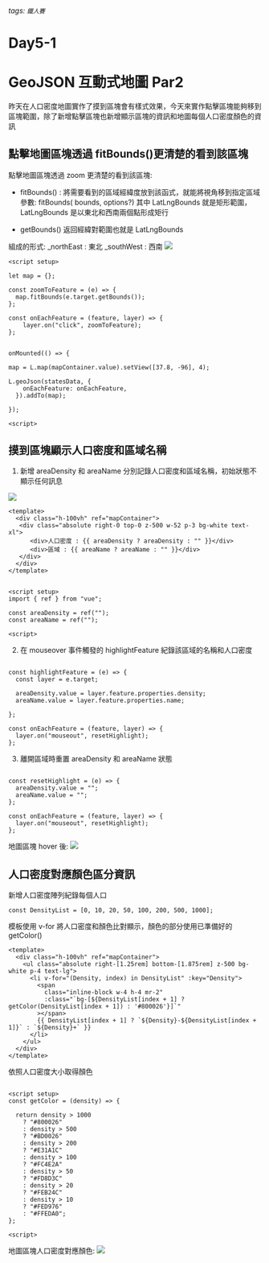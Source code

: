 ###### tags: `鐵人賽`

# Day5-1

# GeoJSON 互動式地圖 Par2

昨天在人口密度地圖實作了摸到區塊會有樣式效果，今天來實作點擊區塊能夠移到區塊範圍，除了新增點擊區塊也新增顯示區塊的資訊和地圖每個人口密度顏色的資訊

## 點擊地圖區塊透過 fitBounds()更清楚的看到該區塊

點擊地圖區塊透過 zoom 更清楚的看到該區塊:

- fitBounds() : 將需要看到的區域經緯度放到該函式，就能將視角移到指定區域
  參數:
  fitBounds(<LatLngBounds> bounds, <fitBounds options> options?)
  其中 LatLngBounds 就是矩形範圍，LatLngBounds 是以東北和西南兩個點形成矩行

- getBounds() 返回經緯對範圍也就是 LatLngBounds

組成的形式:
\_northEast : 東北
\_southWest : 西南
![](https://i.imgur.com/jB8lVvx.png)

```javascript!
<script setup>

let map = {};

const zoomToFeature = (e) => {
  map.fitBounds(e.target.getBounds());
};

const onEachFeature = (feature, layer) => {
    layer.on("click", zoomToFeature);
};


onMounted(() => {

map = L.map(mapContainer.value).setView([37.8, -96], 4);

L.geoJson(statesData, {
    onEachFeature: onEachFeature,
  }).addTo(map);

});

<script>
```

## 摸到區塊顯示人口密度和區域名稱

1. 新增 areaDensity 和 areaName 分別記錄人口密度和區域名稱，初始狀態不顯示任何訊息

![](https://i.imgur.com/GJZnwjX.png)

```htmlmixed!
<template>
  <div class="h-100vh" ref="mapContainer">
   <div class="absolute right-0 top-0 z-500 w-52 p-3 bg-white text-xl">
      <div>人口密度 : {{ areaDensity ? areaDensity : "" }}</div>
      <div>區域 : {{ areaName ? areaName : "" }}</div>
   </div>
  </div>
</template>

```

```javascript!

<script setup>
import { ref } from "vue";

const areaDensity = ref("");
const areaName = ref("");

<script>

```

2. 在 mouseover 事件觸發的 highlightFeature 紀錄該區域的名稱和人口密度

```javascript!

const highlightFeature = (e) => {
  const layer = e.target;

  areaDensity.value = layer.feature.properties.density;
  areaName.value = layer.feature.properties.name;

};

const onEachFeature = (feature, layer) => {
  layer.on("mouseout", resetHighlight);
};

```

3. 離開區域時重置 areaDensity 和 areaName 狀態

```javascript!

const resetHighlight = (e) => {
  areaDensity.value = "";
  areaName.value = "";
};

const onEachFeature = (feature, layer) => {
  layer.on("mouseout", resetHighlight);
};

```

地圖區塊 hover 後:
![](https://i.imgur.com/ikC5Q3J.png)

## 人口密度對應顏色區分資訊

新增人口密度陣列紀錄每個人口

```javascript!
const DensityList = [0, 10, 20, 50, 100, 200, 500, 1000];
```

模板使用 v-for 將人口密度和顏色比對顯示，顏色的部分使用已準備好的 getColor()

```htmlmixed!
<template>
  <div class="h-100vh" ref="mapContainer">
    <ul class="absolute right-[1.25rem] bottom-[1.875rem] z-500 bg-white p-4 text-lg">
      <li v-for="(Density, index) in DensityList" :key="Density">
        <span
          class="inline-block w-4 h-4 mr-2"
          :class="`bg-[${DensityList[index + 1] ? getColor(DensityList[index + 1]) : '#800026'}]`"
        ></span>
        {{ DensityList[index + 1] ? `${Density}-${DensityList[index + 1]}` : `${Density}+` }}
      </li>
    </ul>
  </div>
</template>
```

依照人口密度大小取得顏色

```javascript!

<script setup>
const getColor = (density) => {

  return density > 1000
    ? "#800026"
    : density > 500
    ? "#BD0026"
    : density > 200
    ? "#E31A1C"
    : density > 100
    ? "#FC4E2A"
    : density > 50
    ? "#FD8D3C"
    : density > 20
    ? "#FEB24C"
    : density > 10
    ? "#FED976"
    : "#FFEDA0";
};

<script>
```

地圖區塊人口密度對應顏色:
![](https://i.imgur.com/H0fNpjl.png)
